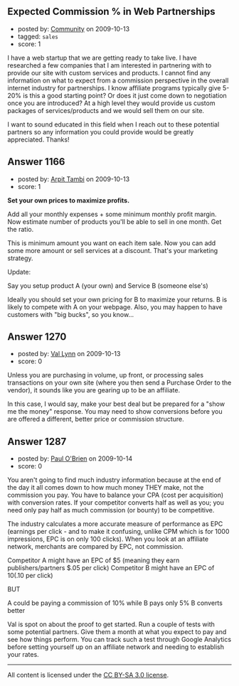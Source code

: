 ## Expected Commission % in Web Partnerships

- posted by: [Community](https://stackexchange.com/users/-1/-1-community) on 2009-10-13
- tagged: `sales`
- score: 1

I have a web startup that we are getting ready to take live. I have researched a few companies that I am interested in partnering with to provide our site with custom services and products. I cannot find any information on what to expect from a commission perspective in the overall internet industry for partnerships. I know affiliate programs typically give 5-20% is this a good starting point? Or does it just come down to negotiation once you are introduced?  At a high level they would provide us custom packages of services/products and we would sell them on our site.  

I want to sound educated in this field when I reach out to these potential partners so any information you could provide would be greatly appreciated. Thanks!



## Answer 1166

- posted by: [Arpit Tambi](https://stackexchange.com/users/-1/309-arpit-tambi) on 2009-10-13
- score: 1

**Set your own prices to maximize profits.**

Add all your monthly expenses + some minimum monthly profit margin. Now estimate number of products you'll be able to sell in one month. Get the ratio.

This is minimum amount you want on each item sale. Now you can add some more amount or sell services at a discount. That's your marketing strategy.

Update:

Say you setup product A (your own) and Service B (someone else's)

Ideally you should set your own pricing for B to maximize your returns. B is likely to compete with A on your webpage. Also, you may happen to have customers with "big bucks", so you know...


## Answer 1270

- posted by: [Val Lynn](https://stackexchange.com/users/-1/692-val-lynn) on 2009-10-13
- score: 0

Unless you are purchasing in volume, up front, or processing sales transactions on your own site (where you then send a Purchase Order to the vendor), it sounds like you are gearing up to be an affiliate. 

In this case, I would say, make your best deal but be prepared for a "show me the money" response. You may need to show conversions before you are offered a different, better price or commission structure.






## Answer 1287

- posted by: [Paul O'Brien](https://stackexchange.com/users/-1/759-paul-o-brien) on 2009-10-14
- score: 0

You aren't going to find much industry information because at the end of the day it all comes down to how much money THEY make, not the commission you pay.  You have to balance your CPA (cost per acquisition) with conversion rates.  If your competitor converts half as well as you; you need only pay half as much commission (or bounty) to be competitive.

The industry calculates a more accurate measure of performance as EPC (earnings per click - and to make it confusing, unlike CPM which is for 1000 impressions, EPC is on only 100 clicks).   When you look at an affiliate network, merchants are compared by EPC, not commission.

Competitor A might have an EPC of $5 (meaning they earn publishers/partners $.05 per click)
Competitor B might have an EPC of $10 ($.10 per click)

BUT

A could be paying a commission of 10% while B pays only 5%
B converts better

Val is spot on about the proof to get started.  Run a couple of tests with some potential partners.  Give them a month at what you expect to pay and see how things perform.  You can track such a test through Google Analytics before setting yourself up on an affiliate network and needing to establish your rates. 



---

All content is licensed under the [CC BY-SA 3.0 license](https://creativecommons.org/licenses/by-sa/3.0/).
